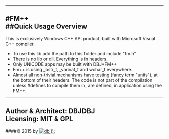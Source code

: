 -----------------
#FM++  
##Quick Usage Overview  
-----------------

This is exclusively Windows C++ API product, built with Microsoft Visual C++ compiler.  

- To use this lib add the path to this folder and include "fm.h" 
- There is no lib or dll. Everything is in headers. 
- Only UNICODE apps may be built with DBJ*FM++ 
- Fm++ is using _bstr_t, _varinat_t and wchar_t everywhere. 
- Almost all non-trivial mechanisms have testing (fancy term "units"), at the bottom of their headers. The code is not part of the compilation unless #defines to compile them in,
are defined, in application using the FM++. 

-------------------
Author &amp; Architect: DBJDBJ   
Licensing: MIT &amp; GPL
-------------------
####&copy; 2015 by [![dbj();](http://dbj.dbjdbj.org/wp-content/uploads/2014/06/dbj100x100.png)](http://www.dbj.org "dbj") 
